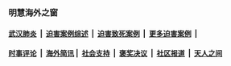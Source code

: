 
### 明慧海外之窗

####  [武汉肺炎](indexes/365.md?t=02070100) &nbsp;|&nbsp;  [迫害案例综述](indexes/328.md?t=02070100) &nbsp;|&nbsp; [迫害致死案例](indexes/277.md?t=02070100)  &nbsp;|&nbsp; [更多迫害案例](indexes/81.md?t=02070100)  &nbsp;|&nbsp; 
####  [时事评论](indexes/251.md?t=02070100) &nbsp;|&nbsp; [海外简讯](indexes/245.md?t=02070100)&nbsp;|&nbsp;  [社会支持](indexes/140.md?t=02070100) &nbsp;|&nbsp; [褒奖决议](indexes/282.md?t=02070100) &nbsp;|&nbsp; [社区报道](indexes/91.md?t=02070100)  &nbsp;|&nbsp; [天人之间](indexes/78.md?t=02070100) 

